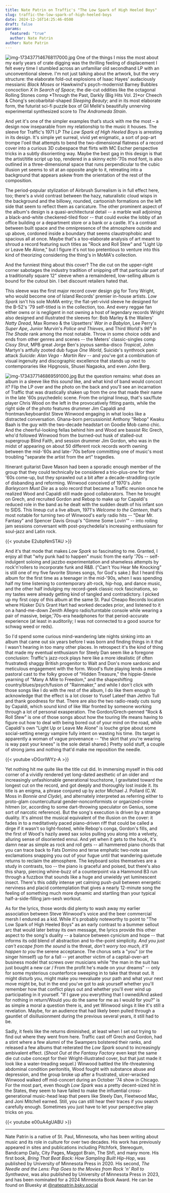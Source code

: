```yaml
---
title: Nate Patrin on Traffic's "The Low Spark of High Heeled Boys"
slug: traffic-the-low-spark-of-high-heeled-boys
date: 2024-12-16T14:25:46-0500
draft: false
params:
  featured: "true"
  author: Nate Patrin
author: Nate Patrin
---
```

![img-1734377146768117000.jpg](/images/upload/img-1734377146768117000.jpg)
One of the things I miss the most about my early years of crate digging was the
thrilling feeling of displacement I felt every time I stumbled across an
unfamiliar old secondhand LP with an unconventional sleeve. I'm not just talking
about the artwork, but the very structure: the elaborate fold-out explosions of
Isaac Hayes' audaciously messianic *Black Moses* or Hawkwind's psych-modernist
Barney Bubbles concoction *X In Search of Space*; the die-cut oddities like the
octagonal Rolling Stones comp *Through the Past, Darkly (Big Hits Vol. 2)*or
Cheech & Chong's secobarbital-shaped *Sleeping Beauty*; and in its most
elaborate form, the futurist sci-fi puzzle box of Gil Mellé's beautifully
unnerving experimental synthesized score to *The Andromeda Strain*.

And yet it's one of the simpler examples that’s stuck with me the most – a
design now inseparable from my relationship to the music it houses. The sleeve
for Traffic's 1971 LP *The Low Spark of High Heeled Boys* is arresting in its
design. It's simple yet surreal, vivid yet enigmatic, a sort of pop-art trompe
l'oeil that attempts to bend the two-dimensional flatness of a record cover into
a curious 3D cubespace that flirts with MC Escher perspective tricks in a subtly
disorienting way. Maybe the best gag in this design is that the artist/title
script up top, rendered in a skinny echt-'70s mod font, is also outlined in a
three-dimensional space that runs perpendicular to the cubic illusion yet seems
to sit at an opposite angle to it, retreating into a background that appears
askew from the orientation of the rest of the composition.

The period-popular stylization of Airbrush Surrealism is in full effect here,
too; there's a vivid contrast between the hazy, naturalistic cloud wisps in the
background and the billowy, rounded, cartoonish formations on the left side that
seem to reflect them as caricature. The other prominent aspect of the album's
design is a quasi-architectural detail -- a marble wall adjoining a
black-and-white checkered-tiled floor -- that could evoke the lobby of an office
building or a department store or a bank or a castle. It's a contrast between
built space and the omnipresence of the atmosphere outside and up above,
cordoned inside a boundary that seems claustrophobic and spacious all at once.
Maybe that's a too-elaborate analysis of art meant to shroud a record featuring
such titles as "Rock and Roll Stew" and "Light Up or Leave Me Alone," but I
figure it's not too pretentious to venture into this kind of theorizing
considering the thing's in MoMA's collection.

And the funniest thing about this cover? The die cut on the upper-right corner
sabotages the industry tradition of snipping off that particular part of a
traditionally square 12" sleeve when a remaindered, low-selling album is bound
for the cutout bin. I bet discount retailers hated that.

This sleeve was the first major record cover design gig for Tony Wright, who
would become one of Island Records' premier in-house artists. *Low Spark* isn't
his sole MoMA entry; the flat-yet-vivid sleeve he designed for the B-52's '79
self-titled is in the collection, too. And every reggae fan either owns or is
negligent in not owning a host of legendary records Wright also designed and
illustrated the sleeves for: Bob Marley & the Wailers' *Natty Dread*, Max Romeo
& the Upsetters' *War in a Babylon*, Lee Perry's *Super Ape*, Junior Murvin's
*Police and Thieves*, and Third World's *96° In The Shade* rank among the most
notable. Throw in some choice odds and ends from other genres and scenes -- the
Meters' classic-singles comp *Cissy Strut*, MPB great Jorge Ben's joyous
samba-disco *Tropical*, John Martyn's artfully zooted dub fugue *One World*,
Suicide's synthrock panic attack *Suicide: Alan Vega - Martin Rev* -- and you've
got a combination of visual ingenuity and discographic excellence that stands up
next to contemporaries like Hipgnosis, Shusei Nagaoka, and even John Berg.

![img-1734377146869591000.jpg](/images/upload/img-1734377146869591000.jpg)
But the question remains: what does an album in a sleeve like this *sound* like,
and what kind of band would concoct it? Flip the LP over and the photo on the
back and you'll see an incarnation of Traffic that was drastically shaken up
from the one that made their name in the late '60s psychedelic scene. From the
original lineup, that's sax/flute player Chris Wood on the left in the
provocatively fitting pants, while the right side of the photo features drummer
Jim Capaldi and frontman/keyboardist Steve Winwood engaging in what looks like a
distracted conversation. Ghana-born percussionist Anthony "Rebop" Kwaku Baah is
the guy with the two-decade headstart on Goodie Mob camo chic. And the
cheerful-looking fellas behind him and Wood are bassist Ric Grech, who'd
followed Winwood from the burned-out husk of stalled-out supergroup Blind Faith,
and session drummer Jim Gordon, who was in the midst of appearing on about 50
different rock records worth owning between the mid-'60s and late-'70s before
committing one of music's most troubling "separate the artist from the art"
tragedies.

Itinerant guitarist Dave Mason had been a sporadic enough member of the group
that they could technically be considered a trio-plus-one for their '60s
come-up, but they sprawled out a bit after a decade-straddling cycle of
disbanding and reforming. Winwood conceived of 1970's *John Barleycorn Must Die*
as a solo record that became a Traffic reunion once he realized Wood and
Capaldi still made good collaborators. Then he brought on Grech, and recruited
Gordon and Rebop to make up for Capaldi's reduced role in the band as he dealt
with the sudden death of his infant son to SIDS. This lineup cut a live album,
1971's *Welcome to the Canteen*, that's most notable for turning two of
Winwood's early radio hits -- "Dear Mr. Fantasy" and Spencer Davis Group's
"Gimme Some Lovin'" -- into roiling jam sessions conversant with
post-psychedelia's increasing enthusiasm for soul-jazz and Latin rock.

{{< youtube E2ubpNmSTAU >}}

And it's that mode that makes *Low Spark* so fascinating to me. Granted, I enjoy
all that "why punk had to happen" music from the early '70s -- self-indulgent
soloing and jazzbo experimentation and shameless attempts by rock'n'rollers to
incorporate funk and R&B. ("Can't You Hear Me Knocking" is still one of my five
favorite Stones songs, for God's sake.) But I heard this album for the first
time as a teenager in the mid-'90s, when I was spending half my time listening
to contemporary alt-rock, hip-hop, and dance music, and the other half indulging
my record-geek classic rock fascinations, so my tastes were already getting kind
of tangled and contradictory. I picked up my first copy of this album at the
same St. Paul Cheapo Records location where Hüsker Dü’s Grant Hart had worked
decades prior, and listened to it on a hand-me-down Zenith Allegro
radio/turntable console while wearing a pair of massive, beige,'70s-era
headphones for that period-accurate experience (at least in auditorily; I was
not connected to a good source for schwag weed or reds).

So I'd spend some curious mind-wandering late nights sinking into an album that
came out six years before I was born and finding things in it that I wasn't
hearing in too many other places. In retrospect it's the kind of thing that made
my eventual enthusiasm for Steely Dan seem like a foregone conclusion: Traffic's
jazz-rock plays here like a more idealistic (if often frustrated) shaggy British
progenitor to Walt and Don's more sardonic and meticulous engagement with the
form. Wood's flute playing lends a mellow pastoral cast to the folky groove of
"Hidden Treasure," the hippie-Stevie yearning of "Many A Mile to Freedom," and
the shapeshifting country/blues/psych/fusion of "Rainmaker," and while I don't
click with those songs like I do with the rest of the album, I do like them
enough to acknowledge that the effect is a lot closer to Yusef Lateef than
Jethro Tull and thank goodness for that. There are also the two radio-ready cuts
sung by Capaldi, which sound kind of like War fronted by someone working through
a lot of personal exasperation. The Gordon/Grech-penned "Rock & Roll Stew" is
one of those songs about how the touring life means having to figure out how to
deal with being bored out of your mind on the road, while Capaldi's own "Light
Up or Leave Me Alone" is louche gripe about some social-setting energy vampire
fully intent on wasting his time. (Its target is apparently a woman of vague
provenance -- "the skirt that you're wearing is way past your knees" is the sole
detail shared.) Pretty solid stuff, a couple of strong jams and nothing that'd
make me reposition the needle.

{{< youtube vDGorIWYz-A >}}

Yet nothing hit me quite like the title cut did. In immersing myself in this odd
corner of a vividly rendered yet long-dated aesthetic of an older and
increasingly unfashionable generational touchstone, I gravitated toward the
longest cut on the record, and got deeply and thoroughly lost inside it. Its
title is an enigma, a phrase conjured up by actor Michael J. Pollard (C.W. Moss
in *Bonnie and Clyde*), and alternately interpreted as referring either to
proto-glam countercultural gender-nonconformists or organized-crime hitmen (or,
according to some dart-throwing speculator on Genius, some sort of narcotic
reference). But the song's execution is driven by a strange duality. It's almost
the musical equivalent of the illusion on the cover: it fades in to a
meditatively paced piano-driven riff that could be called a dirge if it wasn't
so light-footed, while Rebop's conga, Gordon's fills, and the first of Wood's
hazily awed sax solos pulling you along into a velvety, alluring sense of
disoriented ennui. And yet when it gets to the hook, it's damn near as simple as
rock and roll gets -- all hammered piano chords that you can trace back to Fats
Domino and terse emphatic two-note sax exclamations snapping you out of your
fugue until that wandering quietude returns to reclaim the atmosphere. The
keyboard solos themselves are a study in contrasts, too -- the piano is graceful
and poised, but there's also this sharp, piercing whine-buzz of a counterpoint
via a Hammond B3 run through a fuzzbox that sounds like a huge and unwieldy yet
luminescent insect. There's this oddly intense yet calming push-pull between
energetic nerviness and placid contemplation that gives a nearly 12-minute song
the feeling of something much more dynamic and startling than your typical
half-a-side-filling jam-sesh workout.

As for the lyrics, those words did plenty to wash away my earlier association
between Steve Winwood's voice and the beer commercial mersh I endured as a kid.
While it's probably noteworthy to point to "The Low Spark of High Heeled Boys"
as an early contrast to a bummer sellout arc that would later betray its own
message, the lyrics provide this other aspect to the song's duality -- a balance
between cynicism and hope -- that informs its odd blend of abstraction and
to-the-point simplicity. *And you just can't escape from the sound* is the
threat, *don't worry too much, it'll happen to you* the serene acceptance. The
chorus sets a "you" (or the singer himself) up for a fall -- yet another victim
of a capital-over-art business model that screws over musicians while "the man
in the suit has just bought a new car / From the profit he's made on your
dreams" -- only for some mysterious counterforce sweeping in to take that threat
out. It might disturb you, might make you reevaluate your path and what your
next move might be, but in the end you've got to ask yourself whether you'll
remember how that conflict plays out and whether you'll ever wind up
participating in it yourself. "If I gave you everything that I owned/And asked
for nothing in return/Would you do the same for me as I would for you?" is as
simple a moral a question there is, and yet Winwood sings it like it's still a
revelation. Maybe, for an audience that had likely been pulled through a
gauntlet of disillusionment during the previous several years, it still had to
be.

Sadly, it feels like the returns diminished, at least when I set out trying to
find out where they went from here. Traffic cast off Grech and Gordon, had a
stint where a few alumni of the Swampers bolstered their ranks, and released a
few albums that reiterated the *Low Spark* sound to increasingly ambivalent
effect. (*Shoot Out at the Fantasy Factory* even kept the same die cut cube
concept for their Wright-illustrated cover, but that just made it look like a
water-treading sequel.) Winwood battled the life-threatening abdominal condition
peritonitis, Wood fought with substance abuse and depression, and the group
broke up after a frustrated, ulcer-wracked Winwood walked off mid-concert during
an October '74 show in Chicago. For the most part, even though *Low Spark* was a
pretty decent-sized hit in the States, they seem to have failed to make the
influential cross-generational music-head leap that peers like Steely Dan,
Fleetwood Mac, and Joni Mitchell earned. Still, you can still hear their traces
if you search carefully enough. Sometimes you just have to let your perspective
play tricks on you.

{{< youtube e00uA4gUABU >}}

- - -

Nate Patrin is a native of St. Paul, Minnesota, who has been writing about music
and its role in culture for over two decades. His work has previously appeared in sites and publications including
Pitchfork, Stereogum, Bandcamp Daily, City Pages, Maggot Brain, The Shfl, and many more. His first book, *Bring
That Beat Back: How Sampling Built Hip-Hop*, was published by University of Minnesota Press in 2020. His second,
*The Needle and the Lens: Pop Goes to the Movies from Rock 'n' Roll to Synthwave*, was also published by
University of Minnesota Press in 2023, and has been nominated for a 2024
Minnesota Book Award. He can be found on Bluesky at [@natepatrin.bsky.social](https://bsky.app/profile/natepatrin.bsky.social)
